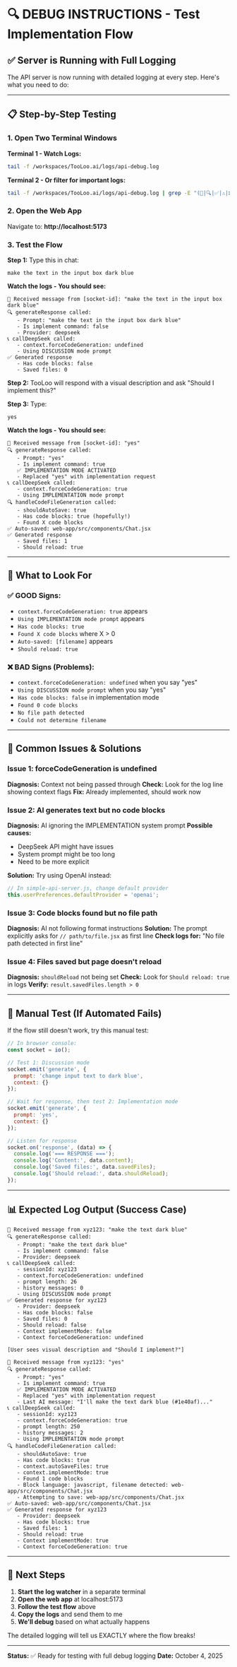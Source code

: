 # 🔍 **DEBUG INSTRUCTIONS** - Test Implementation Flow

## ✅ Server is Running with Full Logging

The API server is now running with detailed logging at every step. Here's what you need to do:

---

## 📋 Step-by-Step Testing

### 1. Open Two Terminal Windows

**Terminal 1 - Watch Logs:**
```bash
tail -f /workspaces/TooLoo.ai/logs/api-debug.log
```

**Terminal 2 - Or filter for important logs:**
```bash
tail -f /workspaces/TooLoo.ai/logs/api-debug.log | grep -E "(📨|🔍|✅|⚠️|❌|📞)"
```

### 2. Open the Web App

Navigate to: **http://localhost:5173**

### 3. Test the Flow

**Step 1:** Type this in chat:
```
make the text in the input box dark blue
```

**Watch the logs - You should see:**
```
📨 Received message from [socket-id]: "make the text in the input box dark blue"
🔍 generateResponse called:
   - Prompt: "make the text in the input box dark blue"
   - Is implement command: false
   - Provider: deepseek
📞 callDeepSeek called:
   - context.forceCodeGeneration: undefined
   - Using DISCUSSION mode prompt
✅ Generated response
   - Has code blocks: false
   - Saved files: 0
```

**Step 2:** TooLoo will respond with a visual description and ask "Should I implement this?"

**Step 3:** Type:
```
yes
```

**Watch the logs - You should see:**
```
📨 Received message from [socket-id]: "yes"
🔍 generateResponse called:
   - Prompt: "yes"
   - Is implement command: true
   ✅ IMPLEMENTATION MODE ACTIVATED
   - Replaced "yes" with implementation request
📞 callDeepSeek called:
   - context.forceCodeGeneration: true
   - Using IMPLEMENTATION mode prompt
🔍 handleCodeFileGeneration called:
   - shouldAutoSave: true
   - Has code blocks: true (hopefully!)
   - Found X code blocks
✅ Auto-saved: web-app/src/components/Chat.jsx
✅ Generated response
   - Saved files: 1
   - Should reload: true
```

---

## 🎯 What to Look For

### ✅ GOOD Signs:
- `context.forceCodeGeneration: true` appears
- `Using IMPLEMENTATION mode prompt` appears
- `Has code blocks: true`
- `Found X code blocks` where X > 0
- `Auto-saved: [filename]` appears
- `Should reload: true`

### ❌ BAD Signs (Problems):
- `context.forceCodeGeneration: undefined` when you say "yes"
- `Using DISCUSSION mode prompt` when you say "yes"
- `Has code blocks: false` in implementation mode
- `Found 0 code blocks`
- `No file path detected`
- `Could not determine filename`

---

## 🐛 Common Issues & Solutions

### Issue 1: forceCodeGeneration is undefined
**Diagnosis:** Context not being passed through
**Check:** Look for the log line showing context flags
**Fix:** Already implemented, should work now

### Issue 2: AI generates text but no code blocks
**Diagnosis:** AI ignoring the IMPLEMENTATION system prompt
**Possible causes:**
- DeepSeek API might have issues
- System prompt might be too long
- Need to be more explicit

**Solution:** Try using OpenAI instead:
```javascript
// In simple-api-server.js, change default provider
this.userPreferences.defaultProvider = 'openai';
```

### Issue 3: Code blocks found but no file path
**Diagnosis:** AI not following format instructions
**Solution:** The prompt explicitly asks for `// path/to/file.jsx` as first line
**Check logs for:** "No file path detected in first line"

### Issue 4: Files saved but page doesn't reload
**Diagnosis:** `shouldReload` not being set
**Check:** Look for `Should reload: true` in logs
**Verify:** `result.savedFiles.length > 0`

---

## 🧪 Manual Test (If Automated Fails)

If the flow still doesn't work, try this manual test:

```javascript
// In browser console:
const socket = io();

// Test 1: Discussion mode
socket.emit('generate', {
  prompt: 'change input text to dark blue',
  context: {}
});

// Wait for response, then test 2: Implementation mode
socket.emit('generate', {
  prompt: 'yes',
  context: {}
});

// Listen for response
socket.on('response', (data) => {
  console.log('=== RESPONSE ===');
  console.log('Content:', data.content);
  console.log('Saved files:', data.savedFiles);
  console.log('Should reload:', data.shouldReload);
});
```

---

## 📊 Expected Log Output (Success Case)

```
📨 Received message from xyz123: "make the text dark blue"
🔍 generateResponse called:
   - Prompt: "make the text dark blue"
   - Is implement command: false
   - Provider: deepseek
📞 callDeepSeek called:
   - sessionId: xyz123
   - context.forceCodeGeneration: undefined
   - prompt length: 26
   - history messages: 0
   - Using DISCUSSION mode prompt
✅ Generated response for xyz123
   - Provider: deepseek
   - Has code blocks: false
   - Saved files: 0
   - Should reload: false
   - Context implementMode: false
   - Context forceCodeGeneration: undefined

[User sees visual description and "Should I implement?"]

📨 Received message from xyz123: "yes"
🔍 generateResponse called:
   - Prompt: "yes"
   - Is implement command: true
   ✅ IMPLEMENTATION MODE ACTIVATED
   - Replaced "yes" with implementation request
   - Last AI message: "I'll make the text dark blue (#1e40af)..."
📞 callDeepSeek called:
   - sessionId: xyz123
   - context.forceCodeGeneration: true
   - prompt length: 250
   - history messages: 2
   - Using IMPLEMENTATION mode prompt
🔍 handleCodeFileGeneration called:
   - shouldAutoSave: true
   - Has code blocks: true
   - context.autoSaveFiles: true
   - context.implementMode: true
   - Found 1 code blocks
   - Block language: javascript, filename detected: web-app/src/components/Chat.jsx
   - Attempting to save: web-app/src/components/Chat.jsx
✅ Auto-saved: web-app/src/components/Chat.jsx
✅ Generated response for xyz123
   - Provider: deepseek
   - Has code blocks: true
   - Saved files: 1
   - Should reload: true
   - Context implementMode: true
   - Context forceCodeGeneration: true
```

---

## 🚀 Next Steps

1. **Start the log watcher** in a separate terminal
2. **Open the web app** at localhost:5173
3. **Follow the test flow** above
4. **Copy the logs** and send them to me
5. **We'll debug** based on what actually happens

The detailed logging will tell us EXACTLY where the flow breaks!

---

**Status:** ✅ Ready for testing with full debug logging
**Date:** October 4, 2025
